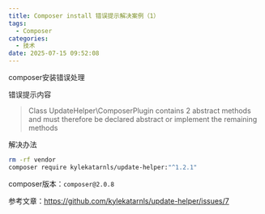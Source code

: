 ```yaml
---
title: Composer install 错误提示解决案例（1）
tags:
  - Composer
categories:
  - 技术
date: 2025-07-15 09:52:08
---
```


composer安装错误处理

错误提示内容

> Class UpdateHelper\ComposerPlugin contains 2 abstract methods and must therefore be declared abstract or implement the remaining methods

解决办法

```bash
rm -rf vendor
composer require kylekatarnls/update-helper:"^1.2.1"
```

composer版本：`composer@2.0.8`

参考文章：https://github.com/kylekatarnls/update-helper/issues/7
